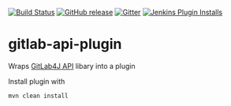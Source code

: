 [![Build Status](https://ci.jenkins.io/job/Plugins/job/gitlab-api-plugin/job/master/badge/icon)](https://ci.jenkins.io/job/Plugins/job/gitlab-api-plugin/job/master/)
[![GitHub release](https://img.shields.io/github/release/jenkinsci/gitlab-api-plugin.svg?label=release)](https://github.com/jenkinsci/gitlab-api-plugin/releases/latest)
[![Gitter](https://badges.gitter.im/jenkinsci/gitlab-branch-source-plugin.svg)](https://gitter.im/jenkinsci/gitlab-branch-source-plugin)
[![Jenkins Plugin Installs](https://img.shields.io/jenkins/plugin/i/gitlab-api.svg?color=blue)](https://plugins.jenkins.io/gitlab-api)

# gitlab-api-plugin
Wraps [GitLab4J API](https://github.com/gitlab4j/gitlab4j-api) libary into a plugin

Install plugin with 

```
mvn clean install
```
